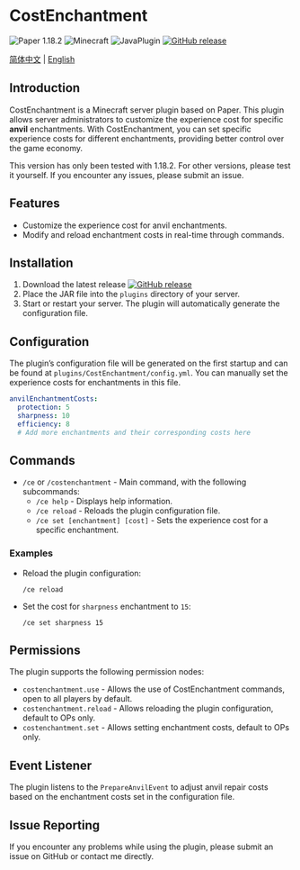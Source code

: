 # CostEnchantment

![Paper 1.18.2](https://img.shields.io/badge/Paper-1.18.2-blue) ![Minecraft](https://img.shields.io/badge/Minecraft-yellow) ![JavaPlugin](https://img.shields.io/badge/JavaPlugin-green)
[![GitHub release](https://img.shields.io/github/v/release/phquathi/costenchantment)](https://github.com/phquathi/costenchantment/releases)

[简体中文](README.md) | [English](README_en.md)

## Introduction

CostEnchantment is a Minecraft server plugin based on Paper. This plugin allows server administrators to customize the experience cost for specific **anvil** enchantments. With CostEnchantment, you can set specific experience costs for different enchantments, providing better control over the game economy.

This version has only been tested with 1.18.2. For other versions, please test it yourself. If you encounter any issues, please submit an issue.

## Features

- Customize the experience cost for anvil enchantments.
- Modify and reload enchantment costs in real-time through commands.

## Installation

1. Download the latest release [![GitHub release](https://img.shields.io/github/v/release/phquathi/costenchantment)](https://github.com/phquathi/costenchantment/releases)
2. Place the JAR file into the `plugins` directory of your server.
3. Start or restart your server. The plugin will automatically generate the configuration file.

## Configuration

The plugin’s configuration file will be generated on the first startup and can be found at `plugins/CostEnchantment/config.yml`. You can manually set the experience costs for enchantments in this file.

```yaml
anvilEnchantmentCosts:
  protection: 5
  sharpness: 10
  efficiency: 8
  # Add more enchantments and their corresponding costs here
```

## Commands

- `/ce` or `/costenchantment` - Main command, with the following subcommands:
    - `/ce help` - Displays help information.
    - `/ce reload` - Reloads the plugin configuration file.
    - `/ce set [enchantment] [cost]` - Sets the experience cost for a specific enchantment.

### Examples

- Reload the plugin configuration:
  ```
  /ce reload
  ```

- Set the cost for `sharpness` enchantment to `15`:
  ```
  /ce set sharpness 15
  ```

## Permissions

The plugin supports the following permission nodes:

- `costenchantment.use` - Allows the use of CostEnchantment commands, open to all players by default.
- `costenchantment.reload` - Allows reloading the plugin configuration, default to OPs only.
- `costenchantment.set` - Allows setting enchantment costs, default to OPs only.

## Event Listener

The plugin listens to the `PrepareAnvilEvent` to adjust anvil repair costs based on the enchantment costs set in the configuration file.

## Issue Reporting

If you encounter any problems while using the plugin, please submit an issue on GitHub or contact me directly.